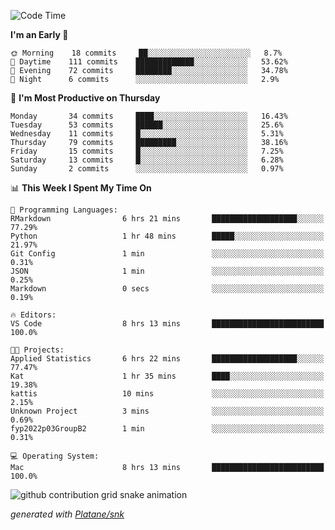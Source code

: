 <!--START_SECTION:waka-->
![Code Time](http://img.shields.io/badge/Code%20Time-57%20hrs%2039%20mins-blue)

**I'm an Early 🐤** 

```text
🌞 Morning    18 commits     ██░░░░░░░░░░░░░░░░░░░░░░░   8.7% 
🌆 Daytime    111 commits    █████████████░░░░░░░░░░░░   53.62% 
🌃 Evening    72 commits     ████████░░░░░░░░░░░░░░░░░   34.78% 
🌙 Night      6 commits      ░░░░░░░░░░░░░░░░░░░░░░░░░   2.9%

```
📅 **I'm Most Productive on Thursday** 

```text
Monday       34 commits     ████░░░░░░░░░░░░░░░░░░░░░   16.43% 
Tuesday      53 commits     ██████░░░░░░░░░░░░░░░░░░░   25.6% 
Wednesday    11 commits     █░░░░░░░░░░░░░░░░░░░░░░░░   5.31% 
Thursday     79 commits     █████████░░░░░░░░░░░░░░░░   38.16% 
Friday       15 commits     █░░░░░░░░░░░░░░░░░░░░░░░░   7.25% 
Saturday     13 commits     █░░░░░░░░░░░░░░░░░░░░░░░░   6.28% 
Sunday       2 commits      ░░░░░░░░░░░░░░░░░░░░░░░░░   0.97%

```


📊 **This Week I Spent My Time On** 

```text
💬 Programming Languages: 
RMarkdown                6 hrs 21 mins       ███████████████████░░░░░░   77.29% 
Python                   1 hr 48 mins        █████░░░░░░░░░░░░░░░░░░░░   21.97% 
Git Config               1 min               ░░░░░░░░░░░░░░░░░░░░░░░░░   0.31% 
JSON                     1 min               ░░░░░░░░░░░░░░░░░░░░░░░░░   0.25% 
Markdown                 0 secs              ░░░░░░░░░░░░░░░░░░░░░░░░░   0.19%

🔥 Editors: 
VS Code                  8 hrs 13 mins       █████████████████████████   100.0%

🐱‍💻 Projects: 
Applied Statistics       6 hrs 22 mins       ███████████████████░░░░░░   77.47% 
Kat                      1 hr 35 mins        ████░░░░░░░░░░░░░░░░░░░░░   19.38% 
kattis                   10 mins             ░░░░░░░░░░░░░░░░░░░░░░░░░   2.15% 
Unknown Project          3 mins              ░░░░░░░░░░░░░░░░░░░░░░░░░   0.69% 
fyp2022p03GroupB2        1 min               ░░░░░░░░░░░░░░░░░░░░░░░░░   0.31%

💻 Operating System: 
Mac                      8 hrs 13 mins       █████████████████████████   100.0%

```


<!--END_SECTION:waka-->


<!--Snake Game-->
![github contribution grid snake animation](https://raw.githubusercontent.com/viggo-gascou/viggo-gascou/output/github-contribution-grid-snake.svg)

_generated with [Platane/snk](https://github.com/Platane/snk)_
<!--Snake Game-->

